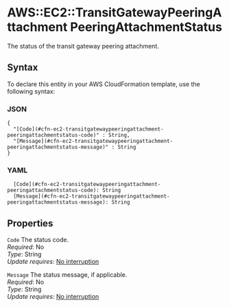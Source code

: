 # AWS::EC2::TransitGatewayPeeringAttachment PeeringAttachmentStatus<a name="aws-properties-ec2-transitgatewaypeeringattachment-peeringattachmentstatus"></a>

The status of the transit gateway peering attachment\.

## Syntax<a name="aws-properties-ec2-transitgatewaypeeringattachment-peeringattachmentstatus-syntax"></a>

To declare this entity in your AWS CloudFormation template, use the following syntax:

### JSON<a name="aws-properties-ec2-transitgatewaypeeringattachment-peeringattachmentstatus-syntax.json"></a>

```
{
  "[Code](#cfn-ec2-transitgatewaypeeringattachment-peeringattachmentstatus-code)" : String,
  "[Message](#cfn-ec2-transitgatewaypeeringattachment-peeringattachmentstatus-message)" : String
}
```

### YAML<a name="aws-properties-ec2-transitgatewaypeeringattachment-peeringattachmentstatus-syntax.yaml"></a>

```
  [Code](#cfn-ec2-transitgatewaypeeringattachment-peeringattachmentstatus-code): String
  [Message](#cfn-ec2-transitgatewaypeeringattachment-peeringattachmentstatus-message): String
```

## Properties<a name="aws-properties-ec2-transitgatewaypeeringattachment-peeringattachmentstatus-properties"></a>

`Code`  <a name="cfn-ec2-transitgatewaypeeringattachment-peeringattachmentstatus-code"></a>
The status code\.  
*Required*: No  
*Type*: String  
*Update requires*: [No interruption](https://docs.aws.amazon.com/AWSCloudFormation/latest/UserGuide/using-cfn-updating-stacks-update-behaviors.html#update-no-interrupt)

`Message`  <a name="cfn-ec2-transitgatewaypeeringattachment-peeringattachmentstatus-message"></a>
The status message, if applicable\.  
*Required*: No  
*Type*: String  
*Update requires*: [No interruption](https://docs.aws.amazon.com/AWSCloudFormation/latest/UserGuide/using-cfn-updating-stacks-update-behaviors.html#update-no-interrupt)